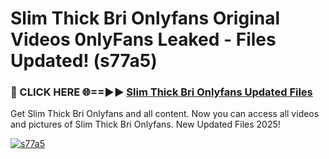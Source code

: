 # Slim Thick Bri Onlyfans Original Videos 0nlyFans Leaked - Files Updated! (s77a5)

<h3>🔴 CLICK HERE 🌐==►► <a href="https://tinyurl.com/x26r9saj" rel="nofollow">Slim Thick Bri Onlyfans Updated Files</a></h3>

Get Slim Thick Bri Onlyfans and all content. Now you can access all videos and pictures of Slim Thick Bri Onlyfans. New Updated Files 2025!

[![s77a5](https://i.imgur.com/LkgZPqh.gif)](https://tinyurl.com/x26r9saj)
